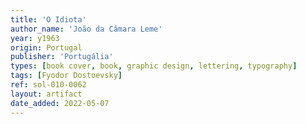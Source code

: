 ```yaml
---
title: 'O Idiota'
author_name: 'João da Câmara Leme'
year: y1963
origin: Portugal
publisher: 'Portugália'
types: [book cover, book, graphic design, lettering, typography]
tags: [Fyodor Dostoevsky]
ref: sol-010-0062
layout: artifact
date_added: 2022-05-07
---
```

